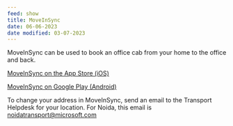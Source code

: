 ```yaml
---
feed: show
title: MoveInSync
date: 06-06-2023
date modified: 03-07-2023
---
```


MoveInSync can be used to book an office cab from your home to the office and back.

[MoveInSync on the App Store (iOS)](https://apps.apple.com/in/app/moveinsync/id962949521)

[MoveInSync on Google Play (Android)](https://play.google.com/store/apps/details?id=com.moveinsync.ets)

To change your address in MoveInSync, send an email to the Transport Helpdesk for your location. For Noida, this email is <noidatransport@microsoft.com>
